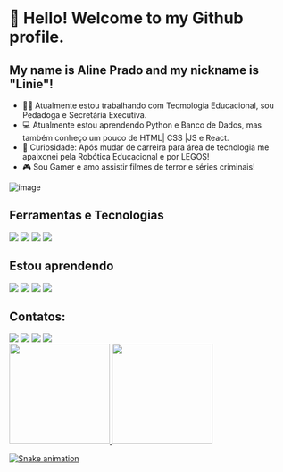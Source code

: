 # 👋 Hello! Welcome to my Github profile.
## My name is Aline Prado and my nickname is "Linie"!

- :woman_technologist: Atualmente estou trabalhando com Tecmologia Educacional, sou Pedadoga e Secretária Executiva.
- :computer: Atualmente estou aprendendo Python e Banco de Dados, mas também conheço um pouco de HTML| CSS |JS e React.
- :robot: Curiosidade: Após mudar de carreira para área de tecnologia me apaixonei pela Robótica Educacional e por LEGOS!
- :video_game: Sou Gamer e amo assistir filmes de terror e séries criminais!

![image](https://github.com/linieprado/linieprado/assets/79236944/c9ca6dbf-d192-449f-9cad-69ffbc75c9d8)


## Ferramentas e Tecnologias

<img src="https://cdn.jsdelivr.net/gh/devicons/devicon/icons/html5/html5-original-wordmark.svg" />  <img src="https://cdn.jsdelivr.net/gh/devicons/devicon/icons/css3/css3-original-wordmark.svg" /> <img src="https://cdn.jsdelivr.net/gh/devicons/devicon/icons/javascript/javascript-original.svg" />  <img src="https://cdn.jsdelivr.net/gh/devicons/devicon/icons/react/react-original-wordmark.svg" />
          
          

## Estou aprendendo

<img src="https://cdn.jsdelivr.net/gh/devicons/devicon/icons/python/python-original.svg" /> <img src="https://cdn.jsdelivr.net/gh/devicons/devicon/icons/mysql/mysql-original-wordmark.svg" />  <img src="https://cdn.jsdelivr.net/gh/devicons/devicon/icons/pandas/pandas-original-wordmark.svg" /> <img src="https://cdn.jsdelivr.net/gh/devicons/devicon/icons/numpy/numpy-original-wordmark.svg" /> 

## Contatos:

<div>
<a href="https://instagram.com/linieprado" target="_blank"><img loading="lazy" src="https://img.shields.io/badge/-Instagram-%23E4405F?style=for-the-badge&logo=instagram&logoColor=white" target="_blank"></a>
<a href="https://www.twitch.tv/miss_hh" target="_blank"><img loading="lazy" src="https://img.shields.io/badge/Twitch-9146FF?style=for-the-badge&logo=twitch&logoColor=white" target="_blank"></a>
<a href = "mailto:lineprados@gmail.com"><img loading="lazy" src="https://img.shields.io/badge/Gmail-D14836?style=for-the-badge&logo=gmail&logoColor=white" target="_blank"></a>
<a href="https://www.linkedin.com/in/alinepradosilva" target="_blank"><img loading="lazy" src="https://img.shields.io/badge/-LinkedIn-%230077B5?style=for-the-badge&logo=linkedin&logoColor=white" target="_blank"></a>   
</div>

<div>
<a href="https://github.com/linieprado">
<img loading="lazy" height="180em" src="https://github-readme-stats.vercel.app/api/top-langs/?username=seu-usuário-aqui&layout=compact&langs_count=7&theme=dracula"/>
<img loading="lazy" height="180em" src="https://github-readme-stats.vercel.app/api?username=seu-usuário-aqui&show_icons=true&theme=dracula&include_all_commits=true&count_private=true"/>
</div>

![Snake animation](https://github.com/seu-usuário-aqui/seu-usuário-aqui/blob/output/github-contribution-grid-snake.svg)
